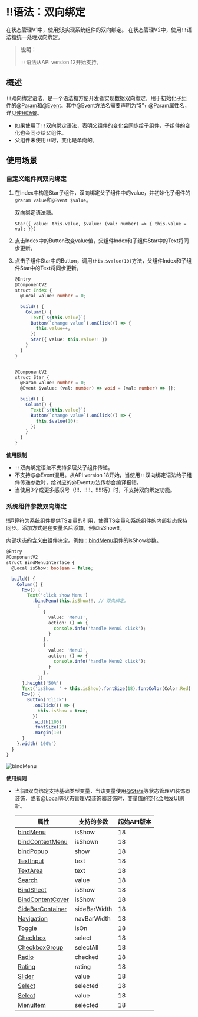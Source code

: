 # !!语法：双向绑定
<!--Kit: ArkUI-->
<!--Subsystem: ArkUI-->
<!--Owner: @Cuecuexiaoyu-->
<!--Designer: @lixingchi1-->
<!--Tester: @TerryTsao-->
<!--Adviser: @zhang_yixin13-->

在状态管理V1中，使用[$$](./arkts-two-way-sync.md)实现系统组件的双向绑定。
在状态管理V2中，使用`!!`语法糖统一处理双向绑定。

>**说明：**
>
>`!!`语法从API version 12开始支持。
>

## 概述

`!!`双向绑定语法，是一个语法糖方便开发者实现数据双向绑定，用于初始化子组件的[\@Param](arkts-new-param.md)和[\@Event](arkts-new-event.md)。其中\@Event方法名需要声明为“$”+ \@Param属性名，详见[使用场景](#使用场景)。

- 如果使用了`!!`双向绑定语法，表明父组件的变化会同步给子组件，子组件的变化也会同步给父组件。
- 父组件未使用`!!`时，变化是单向的。

## 使用场景

### 自定义组件间双向绑定
1. 在Index中构造Star子组件，双向绑定父子组件中的value，并初始化子组件的`@Param value`和`@Event $value`。

   双向绑定语法糖。

   ```
   Star({ value: this.value, $value: (val: number) => { this.value = val; }})
   ```
2. 点击Index中的Button改变value值，父组件Index和子组件Star中的Text将同步更新。
3. 点击子组件Star中的Button，调用`this.$value(10)`方法，父组件Index和子组件Star中的Text将同步更新。

   ```ts
   @Entry
   @ComponentV2
   struct Index {
     @Local value: number = 0;

     build() {
       Column() {
         Text(`${this.value}`)
         Button(`change value`).onClick(() => {
           this.value++;
         })
         Star({ value: this.value!! })
       }
     }
   }


   @ComponentV2
   struct Star {
     @Param value: number = 0;
     @Event $value: (val: number) => void = (val: number) => {};

     build() {
       Column() {
         Text(`${this.value}`)
         Button(`change value`).onClick(() => {
           this.$value(10);
         })
       }
     }
   }
   ```

**使用限制**
- `!!`双向绑定语法不支持多层父子组件传递。
- 不支持与@Event混用。从API version 18开始，当使用`!!`双向绑定语法给子组件传递参数时，给对应的@Event方法传参会编译报错。
- 当使用3个或更多感叹号（!!!、!!!!、!!!!!等）时，不支持双向绑定功能。


### 系统组件参数双向绑定

!!运算符为系统组件提供TS变量的引用，使得TS变量和系统组件的内部状态保持同步。添加方式是在变量名后添加，例如isShow!!。

内部状态的含义由组件决定。例如：[bindMenu](../../reference/apis-arkui/arkui-ts/ts-universal-attributes-menu.md#bindmenu11)组件的isShow参数。

```ts
@Entry
@ComponentV2
struct BindMenuInterface {
  @Local isShow: boolean = false;

  build() {
    Column() {
      Row() {
        Text('click show Menu')
          .bindMenu(this.isShow!!, // 双向绑定。
            [
              {
                value: 'Menu1',
                action: () => {
                  console.info('handle Menu1 click');
                }
              },
              {
                value: 'Menu2',
                action: () => {
                  console.info('handle Menu2 click');
                }
              },
            ])
      }.height('50%')
      Text('isShow: ' + this.isShow).fontSize(18).fontColor(Color.Red)
      Row() {
        Button('Click')
          .onClick(() => {
            this.isShow = true;
          })
          .width(100)
          .fontSize(20)
          .margin(10)
      }
    }.width('100%')
  }
}
```

![bindMenu](figures/bindmenu_doublebind.gif)

**使用规则**

- 当前!!双向绑定支持基础类型变量，当该变量使用[\@State](arkts-state.md)等状态管理V1装饰器装饰，或者[\@Local](arkts-new-local.md)等状态管理V2装饰器装饰时，变量值的变化会触发UI刷新。

  | 属性                                                         | 支持的参数 | 起始API版本 |
  | ------------------------------------------------------------ | --------------- | ----------- |
  | [bindMenu](../../reference/apis-arkui/arkui-ts/ts-universal-attributes-menu.md#bindmenu11) | isShow | 18        |
  | [bindContextMenu](../../reference/apis-arkui/arkui-ts/ts-universal-attributes-menu.md#bindcontextmenu12) | isShown | 18          |
  | [bindPopup](../../reference/apis-arkui/arkui-ts/ts-universal-attributes-popup.md#bindpopup) | show | 18   |
  | [TextInput](../../reference/apis-arkui/arkui-ts/ts-basic-components-textinput.md#textinputoptions对象说明) | text | 18   |
  | [TextArea](../../reference/apis-arkui/arkui-ts/ts-basic-components-textarea.md#textareaoptions对象说明) | text | 18   |
  | [Search](../../reference/apis-arkui/arkui-ts/ts-basic-components-search.md#searchoptions18对象说明) | value | 18   |
  | [BindSheet](../../reference/apis-arkui/arkui-ts/ts-universal-attributes-sheet-transition.md#bindsheet) | isShow | 18   |
  | [BindContentCover](../../reference/apis-arkui/arkui-ts/ts-universal-attributes-modal-transition.md#bindcontentcover) | isShow | 18   |
  | [SideBarContainer](../../reference/apis-arkui/arkui-ts/ts-container-sidebarcontainer.md#sidebarwidth) | sideBarWidth | 18   |
  | [Navigation](../../reference/apis-arkui/arkui-ts/ts-basic-components-navigation.md#navbarwidth9) | navBarWidth | 18   |
  | [Toggle](../../reference/apis-arkui/arkui-ts/ts-basic-components-toggle.md#toggleoptions18对象说明) | isOn | 18   |
  | [Checkbox](../../reference/apis-arkui/arkui-ts/ts-basic-components-checkbox.md#select) | select | 18   |
  | [CheckboxGroup](../../reference/apis-arkui/arkui-ts/ts-basic-components-checkboxgroup.md#selectall) | selectAll | 18   |  
  | [Radio](../../reference/apis-arkui/arkui-ts/ts-basic-components-radio.md#checked) | checked | 18   |  
  | [Rating](../../reference/apis-arkui/arkui-ts/ts-basic-components-rating.md#ratingoptions18对象说明) | rating | 18   |  
  | [Slider](../../reference/apis-arkui/arkui-ts/ts-basic-components-slider.md#slideroptions对象说明) | value | 18   |  
  | [Select](../../reference/apis-arkui/arkui-ts/ts-basic-components-select.md#selected) | selected | 18   |  
  | [Select](../../reference/apis-arkui/arkui-ts/ts-basic-components-select.md#value) | value | 18   |
  | [MenuItem](../../reference/apis-arkui/arkui-ts/ts-basic-components-menuitem.md#selected) | selected | 18   |
